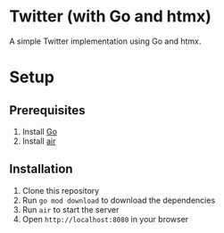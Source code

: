 # Twitter (with Go and htmx)
A simple Twitter implementation using Go and htmx.

# Setup

## Prerequisites
1. Install [Go](https://go.dev)
2. Install [air](https://github.com/cosmtrek/air)

## Installation
1. Clone this repository
2. Run `go mod download` to download the dependencies
3. Run `air` to start the server
4. Open `http://localhost:8080` in your browser